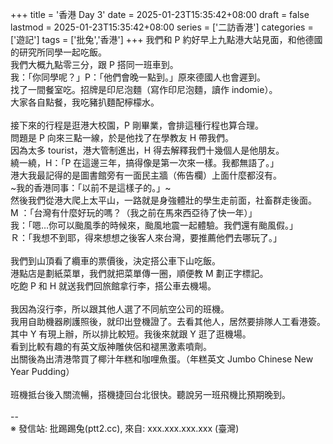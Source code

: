 +++
title = '香港 Day 3'
date = 2025-01-23T15:35:42+08:00
draft = false
lastmod = 2025-01-23T15:35:42+08:00
series = ['二訪香港']
categories = ['遊記']
tags = ['批兔','香港']
+++
我們和 P 約好早上九點港大站見面，和他德國的研究所同學一起吃飯。<br>
我們大概九點零三分，跟 P 搭同一班車到。<br>
我：「你同學呢？」P：「他們會晚一點到。」原來德國人也會遲到。<br>
找了一間餐室吃。招牌是印尼泡麵（寫作印尼泡麵，讀作 indomie）。<br>
大家各自點餐，我吃豬扒麵配檸檬水。<br>
<br>
接下來的行程是逛港大校園，P 剛畢業，會排這種行程也算合理。<br>
問題是 P 向來三點一線，於是他找了在學教友 H 帶我們。<br>
因為太多 tourist，港大管制進出，H 得去解釋我們十幾個人是他朋友。<br>
繞一繞，H：「P 在這邊三年，搞得像是第一次來一樣。我都無語了。」<br>
港大我最記得的是圖書館旁有一面民主牆（佈告欄）上面什麼都沒有。<br>
~我的香港同事：「以前不是這樣子的。」~<br>
然後我們從港大爬上太平山，一路就是身強體壯的學生走前面，社畜群走後面。<br>
M ：「台灣有什麼好玩的嗎？（我之前在馬來西亞待了快一年）」<br>
我：「嗯…你可以颱風季的時候來，颱風地震一起體驗。我們還有颱風假。」<br>
Ｒ：「我想不到耶，得來想想之後客人來台灣，要推薦他們去哪玩了。」<br>
<br>
我們到山頂看了纜車的票價後，決定搭公車下山吃飯。<br>
港點店是劃紙菜單，我們就把菜單傳一圈，順便教 M 劃正字標記。<br>
吃飽 P 和 H 就送我們回旅館拿行李，搭公車去機場。<br>
<br>
我因為沒行李，所以跟其他人選了不同航空公司的班機。<br>
我用自助機器刷護照後，就印出登機證了。去看其他人，居然要排隊人工看港簽。<br>
其中 Y 有現上辦，所以排比較短。我後來就跟 Y 逛了逛機場。<br>
看到比較有趣的有英文版神雕俠侶和褪黑激素噴劑。<br>
出關後為出清港幣買了椰汁年糕和咖哩魚蛋。（年糕英文 Jumbo Chinese New Year Pudding）<br>
<br>
班機抵台後入關流暢，搭機捷回台北很快。聽說另一班飛機比預期晚到。<br>
<br>
--<br>
※ 發信站: 批踢踢兔(ptt2.cc), 來自: xxx.xxx.xxx.xxx (臺灣)<br>
